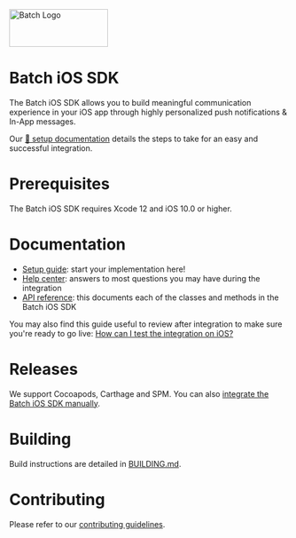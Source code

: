 <img src="https://static.batch.com/documentation/Readmes/logo_batch_full_178@2x.png" srcset="https://static.batch.com/documentation/Readmes/logo_batch_full_178.png 1x" width="178" height="68" alt="Batch Logo" />

# Batch iOS SDK

The Batch iOS SDK allows you to build meaningful communication experience in your iOS app through highly personalized push notifications & In-App messages.

Our [📕 setup documentation](https://doc.batch.com/ios/prerequisites) details the steps to take for an easy and successful integration.

# Prerequisites
The Batch iOS SDK requires Xcode 12 and iOS 10.0 or higher.

# Documentation
- [Setup guide](https://doc.batch.com/ios/prerequisites): start your implementation here!
- [Help center](https://help.batch.com/en/): answers to most questions you may have during the integration
- [API reference](https://doc.batch.com/ios-api-reference/index.html): this documents each of the classes and methods in the Batch iOS SDK

You may also find this guide useful to review after integration to make sure you're ready to go live: [How can I test the integration on iOS?](https://help.batch.com/en/articles/2669866-how-can-i-test-the-integration-on-ios)

# Releases
We support Cocoapods, Carthage and SPM. You can also [integrate the Batch iOS SDK manually](https://doc.batch.com/ios/advanced/general#manual-framework-integration). 
 
# Building

Build instructions are detailed in [BUILDING.md](BUILDING.md).

# Contributing
Please refer to our [contributing guidelines](CONTRIBUTING.md).
